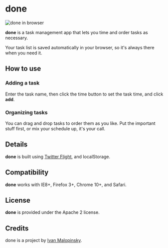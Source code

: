 # done

![done in browser](http://imsky.github.io/done/screenshot_browser.jpg)

**done** is a task management app that lets you time and order tasks as necessary.

Your task list is saved automatically in your browser, so it's always there when you need it.

## How to use

### Adding a task
Enter the task name, then click the time button to set the task time, and click **add**.

### Organizing tasks
You can drag and drop tasks to order them as you like. Put the important stuff first, or mix your schedule up, it's your call.

## Details

**done** is built using [Twitter Flight](https://github.com/twitter/flight), and localStorage.

## Compatibility

**done** works with IE8+, Firefox 3+, Chrome 10+, and Safari.

## License

**done** is provided under the Apache 2 license.

## Credits

done is a project by [Ivan Malopinsky](http://imsky.co).


